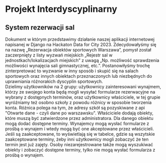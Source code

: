 # Projekt Interdyscyplinarny

## System rezerwacji sal


Dokument w którym przedstawimy działanie naszej aplikacji internetowej napisanej w Django na Hackaton Data for City 2023.
Zdecydowałyśmy się na nazwę „Rezerwacja obiektów sportowych Warszawa”, pomysł został zaczerpnięty z listy wyzwań miejskich „Rejestr sal w jednostkach/lokalizacjach miejskich” z uwagą „Np. możliwość sprawdzenia możliwości wynajęcia sali gimnastycznej, etc.”. 
Postanowiłyśmy trochę zinterpretować to wyzwanie w inny sposób i skupić się na salach sportowych oraz innych obiektach przeznaczonych lub niezbędnych do uprawniania różnorakich dyscyplin sportowych.  
Dzielimy użytkowników na 2 grupy: użytkownicy zainteresowani wynajmem, którzy ze swojego konta będą mogli wysyłać formularze rezerwacyjne na wybrany z dostępnych terminów, oraz użytkownicy właściciele, w tej grupie wyróżniamy też osobno szkoły z powodu różnicy w sposobie tworzenia konta. Różnica polega na tym, że adresy szkół są pozyskiwane z api "Otwarte dane - czyli dane po warszawsku".
Właściciele dodają obiekty, które muszą być zatwierdzone przez administratora. Dla danego obiektu mogą dodać dostępne terminy. Wynajemcy mogą wysłać formularze z prośbą o wynajem i wtedy mogą być one akceptowane przez właścicieli. Jeśli są zaakceptowane, to wyświetlają się w tabelce, gdzie są wszytskie zaakceptowane terminy, żeby inni użytkownicy mogli zobaczyć że ten termin jest już zajęty.
Osoby niezarejestrowane także mogą wyszukiwać obiekty i zobaczyć dostępne terminy, tylko nie mogą wysłać formularza z prośbą o wynajem.
